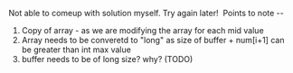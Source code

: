 Not able to comeup with solution myself. Try again later!
​
Points to note --
1. Copy of array - as we are modifying the array for each mid value
2. Array needs to be converetd to "long" as size of buffer + num[i+1] can be greater than int max value
3. buffer needs to be of long size? why? (TODO)